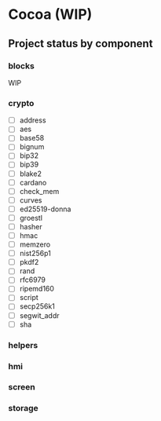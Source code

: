 # Cocoa (WIP)

## Project status by component

### blocks
  WIP
### crypto
- [ ] address
- [ ] aes
- [ ] base58
- [ ] bignum
- [ ] bip32
- [ ] bip39
- [ ] blake2
- [ ] cardano
- [ ] check_mem
- [ ] curves
- [ ] ed25519-donna
- [ ] groestl
- [ ] hasher
- [ ] hmac
- [ ] memzero
- [ ] nist256p1
- [ ] pkdf2
- [ ] rand
- [ ] rfc6979
- [ ] ripemd160
- [ ] script
- [ ] secp256k1
- [ ] segwit_addr
- [ ] sha

### helpers

### hmi
### screen
### storage
